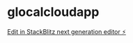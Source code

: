 # glocalcloudapp

[Edit in StackBlitz next generation editor ⚡️](https://stackblitz.com/~/github.com/aprintz/glocalcloudapp)